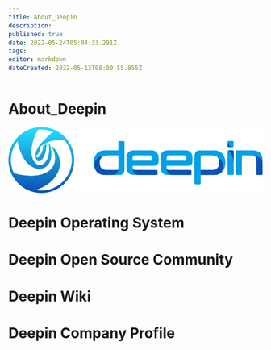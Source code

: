 ```yaml
---
title: About_Deepin
description: 
published: true
date: 2022-05-24T05:04:33.291Z
tags: 
editor: markdown
dateCreated: 2022-05-13T08:00:55.855Z
---
```


# About_Deepin
![deepin_logo.png](/图片存储/deepin_logo.png)
# Deepin Operating System
# Deepin Open Source Community
# Deepin Wiki
# Deepin Company Profile
